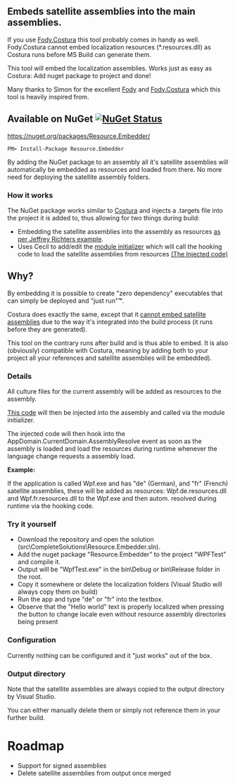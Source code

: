 ## Embeds satellite assemblies into the main assemblies.

If you use [Fody.Costura](https://github.com/Fody/Costura) this tool probably comes in handy as well.
Fody.Costura cannot embed localization resources (*.resources.dll) as Costura runs before MS Build can generate them.

This tool will embed the localization assemblies. Works just as easy as Costura: Add nuget package to project and done!

Many thanks to Simon for the excellent [Fody](https://github.com/Fody/Fody) and [Fody.Costura](https://github.com/Fody/Costura) which this tool is heavily inspired from.

## Available on NuGet  [![NuGet Status](http://img.shields.io/nuget/v/Resource.Embedder.svg?style=flat)](https://www.nuget.org/packages/Resource.Embedder/)

https://nuget.org/packages/Resource.Embedder/

    PM> Install-Package Resource.Embedder
   
By adding the NuGet package to an assembly all it's satellite assemblies will automatically be embedded as resources and loaded from there.
No more need for deploying the satellite assembly folders.

### How it works

The NuGet package works similar to [Costura](https://github.com/Fody/Costura) and injects a .targets file into the project it is added to, thus allowing for two things during build:

* Embedding the satellite assemblies into the assembly as resources [as per Jeffrey Richters example](http://blogs.msdn.com/b/microsoft_press/archive/2010/02/03/jeffrey-richter-excerpt-2-from-clr-via-c-third-edition.aspx).
* Uses Cecil to add/edit the [module initializer](http://einaregilsson.com/module-initializers-in-csharp/) which will call the hooking code to load the satellite assemblies from resources [(The Injected code)](https://github.com/MarcStan/Resource.Embedder/blob/master/src/modules/ResourceEmbedder.Core/ResourceEmbedder.Core/InjectedResourceLoader.cs)

## Why?

By embedding it is possible to create "zero dependency" executables that can simply be deployed and "just run"**™**.

Costura does exactly the same, except that it [cannot embed satellite assemblies](https://github.com/Fody/Costura/issues/61) due to the way it's integrated into the build process (it runs before they are generated).

This tool on the contrary runs after build and is thus able to embed. It is also (obviously) compatible with Costura, meaning by adding both to your project all your references and satellite assemblies will be embedded).

### Details

All culture files for the current assembly will be added as resources to the assembly.

[This code](https://github.com/MarcStan/Resource.Embedder/blob/master/src/modules/ResourceEmbedder.Core/ResourceEmbedder.Core/InjectedResourceLoader.cs) will then be injected into the assembly and called via the module initializer.

The injected code will then hook into the AppDomain.CurrentDomain.AssemblyResolve event as soon as the assembly is loaded and load the resources during runtime whenever the language change requests a assembly load.


**Example:**

If the application is called Wpf.exe and has "de" (German), and "fr" (French) satellite assemblies, these will be added as resources: Wpf.de.resources.dll and Wpf.fr.resources.dll to the Wpf.exe and then autom. resolved during runtime via the hooking code.

### Try it yourself

* Download the repository and open the solution (src\CompleteSolutions\Resource.Embedder.sln).
* Add the nuget package "Resource.Embedder" to the project "WPFTest" and compile it.
* Output will be "WpfTest.exe" in the bin\Debug or bin\Release folder in the root.
* Copy it somewhere or delete the localization folders (Visual Studio will always copy them on build)
* Run the app and type "de" or "fr" into the textbox.
* Observe that the "Hello world" text is properly localized when pressing the button to change locale even without resource assembly directories being present

### Configuration

Currently nothing can be configured and it "just works" out of the box.

### Output directory

Note that the satellite assemblies are always copied to the output directory by Visual Studio.

You can either manually delete them or simply not reference them in your further build.


# Roadmap

* Support for signed assemblies
* Delete satellite assemblies from output once merged